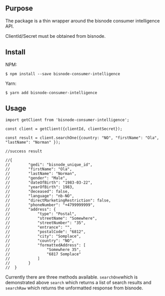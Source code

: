 ## Purpose

The package is a thin wrapper around the bisnode consumer intelligence API.

ClientId/Secret must be obtained from bisnode.

## Install

NPM:
```
$ npm install --save bisnode-consumer-intelligence
```

Yarn:

```
$ yarn add bisnode-consumer-intelligence
```

## Usage

````
import getClient from 'bisnode-consumer-intelligence';

const client = getClient({clientId, clientSecret});

const result = client.searchOne({country: "NO", "firstName": "Ola", "lastName": "Norman" });

//success result

//{
//        "gedi": "bisnode_unique_id",
//        "firstName": "Ola",
//        "lastName": "Norman",
//        "gender": "Male",
//        "dateOfBirth": "1983-03-22",
//        "yearOfBirth": 1983,
//        "deceased": false,
//        "language": "nb-NO",
//        "directMarketingRestriction": false,
//        "phoneNumber": "+4799999999",
//        "address": {
//            "type": "Postal",
//            "streetName": "Somewhere",
//            "streetNumber": "35",
//            "entrance": "",
//            "postalCode": "6812",
//            "city": "Somplace",
//            "country": "NO",
//            "formattedAddress": [
//                "Somewhere 35",
//                "6817 Somplace"
//            ]
//        }
//  }

````

Currently there are three methods available. `searchOne`which is demonstrated above `search` which returns a list of search results and `searchRaw` which returns the unformatted response from bisnode.